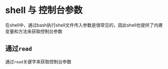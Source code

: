 # shell 与 控制台参数

在shell中，通过bash执行shell文件传入参数是很常见的，因此shell也提供了内建变量和方法来获取控制台参数



## 通过`read`

通过`read`关键字来获取控制台参数